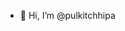 - 👋 Hi, I’m @pulkitchhipa

<!---
pulkitchhipa/pulkitchhipa is a ✨ special ✨ repository because its `README.md` (this file) appears on your GitHub profile.
You can click the Preview link to take a look at your changes.
--->

